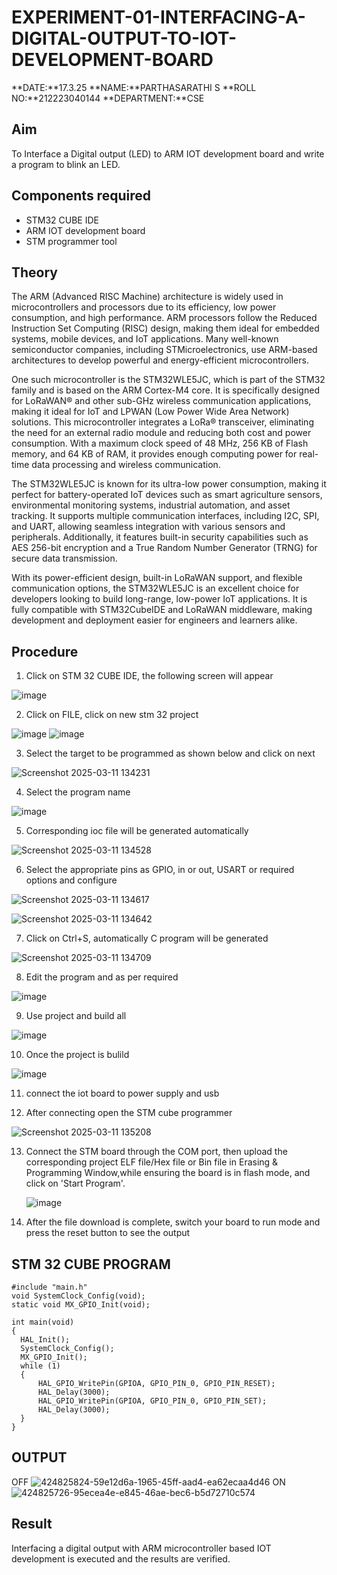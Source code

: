 # EXPERIMENT-01-INTERFACING-A-DIGITAL-OUTPUT-TO-IOT-DEVELOPMENT-BOARD


**DATE:**17.3.25
**NAME:**PARTHASARATHI S
**ROLL NO:**212223040144
**DEPARTMENT:**CSE
## Aim

To Interface a Digital output (LED) to ARM IOT development board and write a program to blink an LED.

## Components required

- STM32 CUBE IDE
- ARM IOT development board
- STM programmer tool

## Theory

The ARM (Advanced RISC Machine) architecture is widely used in microcontrollers and processors due to its efficiency, low power consumption, and high performance. ARM processors follow the Reduced Instruction Set Computing (RISC) design, making them ideal for embedded systems, mobile devices, and IoT applications. Many well-known semiconductor companies, including STMicroelectronics, use ARM-based architectures to develop powerful and energy-efficient microcontrollers.

One such microcontroller is the STM32WLE5JC, which is part of the STM32 family and is based on the ARM Cortex-M4 core. It is specifically designed for LoRaWAN® and other sub-GHz wireless communication applications, making it ideal for IoT and LPWAN (Low Power Wide Area Network) solutions. This microcontroller integrates a LoRa® transceiver, eliminating the need for an external radio module and reducing both cost and power consumption. With a maximum clock speed of 48 MHz, 256 KB of Flash memory, and 64 KB of RAM, it provides enough computing power for real-time data processing and wireless communication.

The STM32WLE5JC is known for its ultra-low power consumption, making it perfect for battery-operated IoT devices such as smart agriculture sensors, environmental monitoring systems, industrial automation, and asset tracking. It supports multiple communication interfaces, including I2C, SPI, and UART, allowing seamless integration with various sensors and peripherals. Additionally, it features built-in security capabilities such as AES 256-bit encryption and a True Random Number Generator (TRNG) for secure data transmission.

With its power-efficient design, built-in LoRaWAN support, and flexible communication options, the STM32WLE5JC is an excellent choice for developers looking to build long-range, low-power IoT applications. It is fully compatible with STM32CubeIDE and LoRaWAN middleware, making development and deployment easier for engineers and learners alike.

## Procedure

1. Click on STM 32 CUBE IDE, the following screen will appear
   
 ![image](https://user-images.githubusercontent.com/36288975/226189166-ac10578c-c059-40e7-8b80-9f84f64bf088.png)


2. Click on FILE, click on new stm 32 project
   
![image](https://user-images.githubusercontent.com/36288975/226189215-2d13ebfb-507f-44fc-b772-02232e97c0e3.png)
![image](https://user-images.githubusercontent.com/36288975/226189230-bf2d90dd-9695-4aaf-b2a6-6d66454e81fc.png)

3. Select the target to be programmed as shown below and click on next
   
![Screenshot 2025-03-11 134231](https://github.com/user-attachments/assets/09e61f3d-224f-4ca8-96d4-7336869df5c7)

4. Select the program name
   
![image](https://user-images.githubusercontent.com/36288975/226189316-09832a30-4d1a-4d4f-b8ad-2dc28f137711.png)

5. Corresponding ioc file will be generated automatically
   
![Screenshot 2025-03-11 134528](https://github.com/user-attachments/assets/df427edd-e24a-4612-a858-aeae859b379f)


6. Select the appropriate pins as GPIO, in or out, USART or required options and configure
   
![Screenshot 2025-03-11 134617](https://github.com/user-attachments/assets/125ee548-30b1-4c88-932f-adf07984522f)

![Screenshot 2025-03-11 134642](https://github.com/user-attachments/assets/0adfbb58-4cad-408a-9300-f4808b53cac4)


7. Click on Ctrl+S, automatically C program will be generated
   
![Screenshot 2025-03-11 134709](https://github.com/user-attachments/assets/70b83b79-1569-4f14-99d5-e2adbb4e692d)

8. Edit the program and as per required 

![image](https://user-images.githubusercontent.com/36288975/226189461-a573e62f-a109-4631-a250-a20925758fe0.png)


9. Use project and build all 

![image](https://user-images.githubusercontent.com/36288975/226189554-3f7101ac-3f41-48fc-abc7-480bd6218dec.png)

10. Once the project is bulild 

![image](https://user-images.githubusercontent.com/36288975/226189577-c61cc1eb-3990-4968-8aa6-aefffc766b70.png)

11. connect the iot board to power supply and usb

12. After connecting open the STM cube programmer

![Screenshot 2025-03-11 135208](https://github.com/user-attachments/assets/bb67ab6b-81a5-450c-b170-4276a9b87ef2)


13. Connect the STM board through the COM port, then upload the corresponding project ELF file/Hex file or Bin file in Erasing & Programming Window,while ensuring the board is in flash mode, and click on 'Start Program'.
    
    ![image](https://github.com/user-attachments/assets/9383531d-8204-4697-9321-55afb6abee2e)

14.  After the file download is complete, switch your board to run mode and press the reset button to see the output






## STM 32 CUBE PROGRAM

```
#include "main.h"
void SystemClock_Config(void);
static void MX_GPIO_Init(void);

int main(void)
{
  HAL_Init();
  SystemClock_Config();
  MX_GPIO_Init();
  while (1)
  {
	  HAL_GPIO_WritePin(GPIOA, GPIO_PIN_0, GPIO_PIN_RESET);
	  HAL_Delay(3000);
	  HAL_GPIO_WritePin(GPIOA, GPIO_PIN_0, GPIO_PIN_SET);
	  HAL_Delay(3000);
  }
}
```

## OUTPUT
OFF
![424825824-59e12d6a-1965-45ff-aad4-ea62ecaa4d46](https://github.com/user-attachments/assets/a11de568-fe10-49f7-83f3-ecb0fcfc0b39)
ON
![424825726-95ecea4e-e845-46ae-bec6-b5d72710c574](https://github.com/user-attachments/assets/6628b503-0316-4bbf-95fb-a1ce5ac12200)


## Result

Interfacing a digital output with ARM microcontroller based IOT development is executed and the results are verified.
